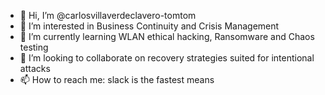 - 👋 Hi, I’m @carlosvillaverdeclavero-tomtom
- 👀 I’m interested in Business Continuity and Crisis Management
- 🌱 I’m currently learning WLAN ethical hacking, Ransomware and Chaos testing
- 💞️ I’m looking to collaborate on recovery strategies suited for intentional attacks
- 📫 How to reach me: slack is the fastest means

<!---
carlosvillaverdeclavero-tomtom/carlosvillaverdeclavero-tomtom is a ✨ special ✨ repository because its `README.md` (this file) appears on your GitHub profile.
You can click the Preview link to take a look at your changes.
--->
